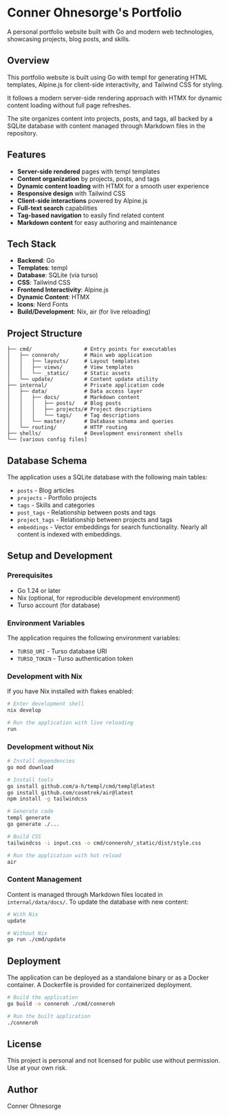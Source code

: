 # Conner Ohnesorge's Portfolio

A personal portfolio website built with Go and modern web technologies, showcasing projects, blog posts, and skills.

## Overview

This portfolio website is built using Go with templ for generating HTML templates, Alpine.js for client-side interactivity, and Tailwind CSS for styling.

It follows a modern server-side rendering approach with HTMX for dynamic content loading without full page refreshes.

The site organizes content into projects, posts, and tags, all backed by a SQLite database with content managed through Markdown files in the repository.

## Features

- **Server-side rendered** pages with templ templates
- **Content organization** by projects, posts, and tags
- **Dynamic content loading** with HTMX for a smooth user experience
- **Responsive design** with Tailwind CSS
- **Client-side interactions** powered by Alpine.js
- **Full-text search** capabilities
- **Tag-based navigation** to easily find related content
- **Markdown content** for easy authoring and maintenance

## Tech Stack

- **Backend**: Go
- **Templates**: templ
- **Database**: SQLite (via turso)
- **CSS**: Tailwind CSS
- **Frontend Interactivity**: Alpine.js
- **Dynamic Content**: HTMX
- **Icons**: Nerd Fonts
- **Build/Development**: Nix, air (for live reloading)

## Project Structure

```
├── cmd/                 # Entry points for executables
│   ├── conneroh/        # Main web application
│   │   ├── layouts/     # Layout templates
│   │   ├── views/       # View templates
│   │   └── _static/     # Static assets
│   └── update/          # Content update utility
├── internal/            # Private application code
│   ├── data/            # Data access layer
│   │   ├── docs/        # Markdown content
│   │   │   ├── posts/   # Blog posts
│   │   │   ├── projects/# Project descriptions
│   │   │   └── tags/    # Tag descriptions
│   │   └── master/      # Database schema and queries
│   └── routing/         # HTTP routing
├── shells/              # Development environment shells
└── [various config files]
```

## Database Schema

The application uses a SQLite database with the following main tables:
- `posts` - Blog articles
- `projects` - Portfolio projects
- `tags` - Skills and categories
- `post_tags` - Relationship between posts and tags
- `project_tags` - Relationship between projects and tags
- `embeddings` - Vector embeddings for search functionality. Nearly all content is indexed with embeddings.

## Setup and Development

### Prerequisites

- Go 1.24 or later
- Nix (optional, for reproducible development environment)
- Turso account (for database)

### Environment Variables

The application requires the following environment variables:
- `TURSO_URI` - Turso database URI
- `TURSO_TOKEN` - Turso authentication token

### Development with Nix

If you have Nix installed with flakes enabled:

```bash
# Enter development shell
nix develop

# Run the application with live reloading
run
```

### Development without Nix

```bash
# Install dependencies
go mod download

# Install tools
go install github.com/a-h/templ/cmd/templ@latest
go install github.com/cosmtrek/air@latest
npm install -g tailwindcss

# Generate code
templ generate
go generate ./...

# Build CSS
tailwindcss -i input.css -o cmd/conneroh/_static/dist/style.css

# Run the application with hot reload
air
```

### Content Management

Content is managed through Markdown files located in `internal/data/docs/`. To update the database with new content:

```bash
# With Nix
update

# Without Nix
go run ./cmd/update
```

## Deployment

The application can be deployed as a standalone binary or as a Docker container. A Dockerfile is provided for containerized deployment.

```bash
# Build the application
go build -o conneroh ./cmd/conneroh

# Run the built application
./conneroh
```

## License

This project is personal and not licensed for public use without permission. Use at your own risk.

## Author

Conner Ohnesorge
